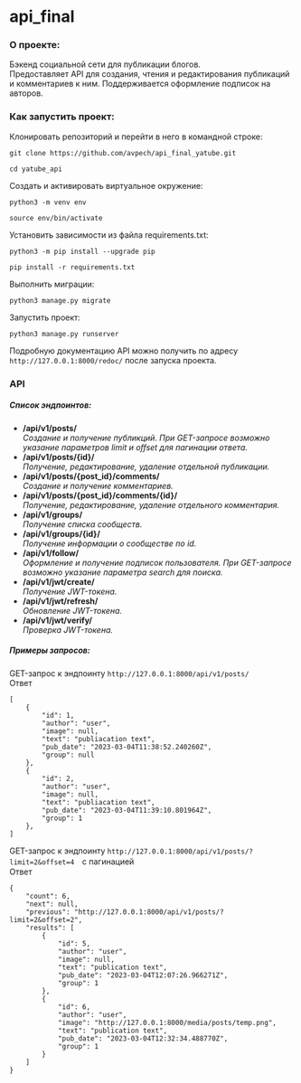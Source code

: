 # api_final
### О проекте:
Бэкенд социальной сети для публикации блогов.  
Предоставляет API для создания, чтения и редактирования публикаций и комментариев к ним. Поддерживается  оформление подписок на авторов.
### Как запустить проект:
Клонировать репозиторий и перейти в него в командной строке:
```
git clone https://github.com/avpech/api_final_yatube.git
```
```
cd yatube_api
```
Cоздать и активировать виртуальное окружение:
```
python3 -m venv env
```
```
source env/bin/activate
```
Установить зависимости из файла requirements.txt:
```
python3 -m pip install --upgrade pip
```
```
pip install -r requirements.txt
```
Выполнить миграции:
```
python3 manage.py migrate
```
Запустить проект:
```
python3 manage.py runserver
```
Подробную документацию API можно получить по адресу ```http://127.0.0.1:8000/redoc/``` после запуска проекта.
### API
##### Список эндпоинтов:  
- **/api/v1/posts/**  
*Создание и получение публикций. При GET-запросе возможно указание параметров limit и offset для пагинации ответа.*
- **/api/v1/posts/{id}/**  
  *Получение, редактирование, удаление отдельной публикации.*
- **/api/v1/posts/{post_id}/comments/**  
  *Создание и получение комментариев.*
-  **/api/v1/posts/{post_id}/comments/{id}/**  
  *Получение, редактирование, удаление отдельного комментария.*
-  **/api/v1/groups/**  
  *Получение списка сообществ.*
-  **/api/v1/groups/{id}/**  
  *Получение информации о сообществе по id.*
-  **/api/v1/follow/**  
  *Оформление и получение подписок пользователя. При GET-запросе возможно указание параметра search для поиска.*
-  **/api/v1/jwt/create/**  
  *Получение JWT-токена.*
-  **/api/v1/jwt/refresh/**  
  *Обновление JWT-токена.*
-  **/api/v1/jwt/verify/**  
  *Проверка JWT-токена.*
##### Примеры запросов:  
GET-запрос к эндпоинту ```http://127.0.0.1:8000/api/v1/posts/```  
Ответ  
```
[
    {
        "id": 1,
        "author": "user",
        "image": null,
        "text": "publiacation text",
        "pub_date": "2023-03-04T11:38:52.240260Z",
        "group": null
    },
    {
        "id": 2,
        "author": "user",
        "image": null,
        "text": "publiacation text",
        "pub_date": "2023-03-04T11:39:10.801964Z",
        "group": 1
    },
]
```
GET-запрос к эндпоинту ```http://127.0.0.1:8000/api/v1/posts/?limit=2&offset=4```　с пагинацией  
Ответ  
```
{
    "count": 6,
    "next": null,
    "previous": "http://127.0.0.1:8000/api/v1/posts/?limit=2&offset=2",
    "results": [
        {
            "id": 5,
            "author": "user",
            "image": null,
            "text": "publication text",
            "pub_date": "2023-03-04T12:07:26.966271Z",
            "group": 1
        },
        {
            "id": 6,
            "author": "user",
            "image": "http://127.0.0.1:8000/media/posts/temp.png",
            "text": "publication text",
            "pub_date": "2023-03-04T12:32:34.488770Z",
            "group": 1
        }
    ]
}
```